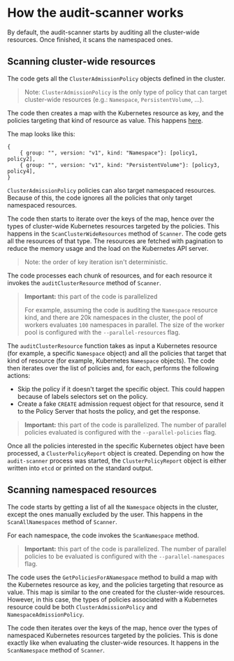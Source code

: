 # How the audit-scanner works

By default, the audit-scanner starts by auditing all the cluster-wide resources.
Once finished, it scans the namespaced ones.

## Scanning cluster-wide resources

The code gets all the `ClusterAdmissionPolicy` objects defined in the cluster.

> Note: `ClusterAdmissionPolicy` is the only type of policy that can target cluster-wide resources (e.g.: `Namespace`, `PersistentVolume`, …).

The code then creates a map with the Kubernetes resource as key, and the policies targeting that kind of resource as value.
This happens [here](https://github.com/kubewarden/audit-scanner/blob/038da594f989f97420bf235979ae1e60335303e6/internal/policies/client.go#L174).

The map looks like this:

```hcl
{
    { group: "", version: "v1", kind: "Namespace"}: [policy1, policy2],
    { group: "", version: "v1", kind: "PersistentVolume"}: [policy3, policy4],
}
```

`ClusterAdmissionPolicy` policies can also target namespaced resources.
Because of this, the code ignores all the policies that only target namespaced resources.

The code then starts to iterate over the keys of the map, hence over the types of cluster-wide Kubernetes resources targeted by the policies.
This happens in the `ScanClusterWideResources` method of `Scanner`.
The code gets all the resources of that type. The resources are fetched with pagination to reduce the memory usage and the load on the Kubernetes API server.

> Note: the order of key iteration isn't deterministic.

The code processes each chunk of resources, and for each resource it invokes the `auditClusterResource` method of `Scanner`.

> **Important:** this part of the code is parallelized
>
> For example, assuming the code is auditing the `Namespace` resource kind, and there are 20k namespaces in the cluster,
> the pool of workers evaluates `100` namespaces in parallel. The size of the worker pool is configured with the `--parallel-resources` flag.

The `auditClusterResource` function takes as input a Kubernetes resource (for example, a specific `Namespace` object) and all the policies that target that kind of resource (for example, Kubernetes `Namespace` objects).
The code then iterates over the list of policies and, for each, performs the following actions:

- Skip the policy if it doesn't target the specific object. This could happen because of labels selectors set on the policy.
- Create a fake `CREATE` admission request object for that resource, send it to the Policy Server that hosts the policy, and get the response.

> **Important:** this part of the code is parallelized.
> The number of parallel policies evaluated is configured with the `--parallel-policies` flag.

Once all the policies interested in the specific Kubernetes object have been processed, a `ClusterPolicyReport` object is created.
Depending on how the `audit-scanner` process was started, the `ClusterPolicyReport` object is either written into `etcd` or printed on the standard output.

## Scanning namespaced resources

The code starts by getting a list of all the `Namespace` objects in the cluster, except the ones manually excluded by the user.
This happens in the `ScanAllNamespaces` method of `Scanner`.

For each namespace, the code invokes the `ScanNamespace` method.

> **Important:** this part of the code is parallelized. The number of parallel policies to be evaluated is configured with the `--parallel-namespaces` flag.

The code uses the `GetPoliciesForANamespace` method
to build a map with the Kubernetes resource as key, and the policies targeting that resource as value.
This map is similar to the one created for the cluster-wide resources. However, in this case, the types of policies associated with a Kubernetes
resource could be both `ClusterAdmissionPolicy` and `NamespaceAdmissionPolicy`.

The code then iterates over the keys of the map, hence over the types of namespaced Kubernetes resources targeted by the policies. This is done exactly like
when evaluating the cluster-wide resources.
It happens in the `ScanNamespace` method of `Scanner`.
